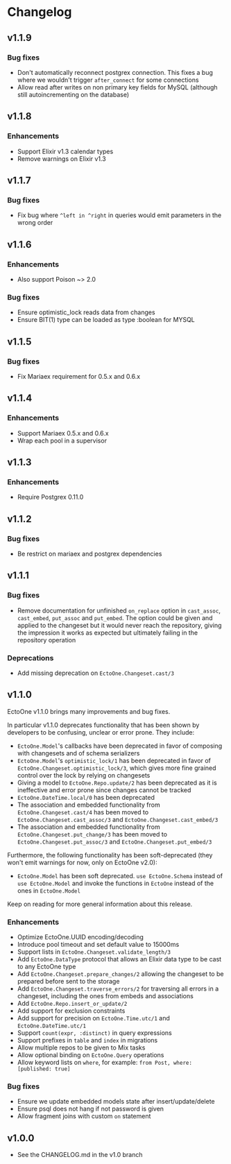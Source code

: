 # Changelog

## v1.1.9

### Bug fixes

  * Don't automatically reconnect postgrex connection. This fixes a bug where we wouldn't trigger `after_connect` for some connections
  * Allow read after writes on non primary key fields for MySQL (although still autoincrementing on the database)

## v1.1.8

### Enhancements

* Support Elixir v1.3 calendar types
* Remove warnings on Elixir v1.3

## v1.1.7

### Bug fixes

* Fix bug where `^left in ^right` in queries would emit parameters in the wrong order

## v1.1.6

### Enhancements

* Also support Poison ~> 2.0

### Bug fixes

* Ensure optimistic_lock reads data from changes
* Ensure BIT(1) type can be loaded as type :boolean for MYSQL

## v1.1.5

### Bug fixes

* Fix Mariaex requirement for 0.5.x and 0.6.x

## v1.1.4

### Enhancements

* Support Mariaex 0.5.x and 0.6.x
* Wrap each pool in a supervisor

## v1.1.3

### Enhancements

* Require Postgrex 0.11.0

## v1.1.2

### Bug fixes

* Be restrict on mariaex and postgrex dependencies

## v1.1.1

### Bug fixes

* Remove documentation for unfinished `on_replace` option in `cast_assoc`, `cast_embed`, `put_assoc` and `put_embed`. The option could be given and applied to the changeset but it would never reach the repository, giving the impression it works as expected but ultimately failing in the repository operation

### Deprecations

* Add missing deprecation on `EctoOne.Changeset.cast/3`

## v1.1.0

EctoOne v1.1.0 brings many improvements and bug fixes.

In particular v1.1.0 deprecates functionality that has been shown by developers to be confusing, unclear or error prone. They include:

* `EctoOne.Model`'s callbacks have been deprecated in favor of composing with changesets and of schema serializers
* `EctoOne.Model`'s `optimistic_lock/1` has been deprecated in favor of `EctoOne.Changeset.optimistic_lock/3`, which gives more fine grained control over the lock by relying on changesets
* Giving a model to `EctoOne.Repo.update/2` has been deprecated as it is ineffective and error prone since changes cannot be tracked
* `EctoOne.DateTime.local/0` has been deprecated
* The association and embedded functionality from `EctoOne.Changeset.cast/4` has been moved to `EctoOne.Changeset.cast_assoc/3` and `EctoOne.Changeset.cast_embed/3`
* The association and embedded functionality from `EctoOne.Changeset.put_change/3` has been moved to `EctoOne.Changeset.put_assoc/3` and `EctoOne.Changeset.put_embed/3`

Furthermore, the following functionality has been soft-deprecated (they won't emit warnings for now, only on EctoOne v2.0):

* `EctoOne.Model` has been soft deprecated. `use EctoOne.Schema` instead of `use EctoOne.Model` and invoke the functions in `EctoOne` instead of the ones in `EctoOne.Model`

Keep on reading for more general information about this release.

### Enhancements

* Optimize EctoOne.UUID encoding/decoding
* Introduce pool timeout and set default value to 15000ms
* Support lists in `EctoOne.Changeset.validate_length/3`
* Add `EctoOne.DataType` protocol that allows an Elixir data type to be cast to any EctoOne type
* Add `EctoOne.Changeset.prepare_changes/2` allowing the changeset to be prepared before sent to the storage
* Add `EctoOne.Changeset.traverse_errors/2` for traversing all errors in a changeset, including the ones from embeds and associations
* Add `EctoOne.Repo.insert_or_update/2`
* Add support for exclusion constraints
* Add support for precision on `EctoOne.Time.utc/1` and `EctoOne.DateTime.utc/1`
* Support `count(expr, :distinct)` in query expressions
* Support prefixes in `table` and `index` in migrations
* Allow multiple repos to be given to Mix tasks
* Allow optional binding on `EctoOne.Query` operations
* Allow keyword lists on `where`, for example: `from Post, where: [published: true]`

### Bug fixes

* Ensure we update embedded models state after insert/update/delete
* Ensure psql does not hang if not password is given
* Allow fragment joins with custom `on` statement

## v1.0.0

* See the CHANGELOG.md in the v1.0 branch
